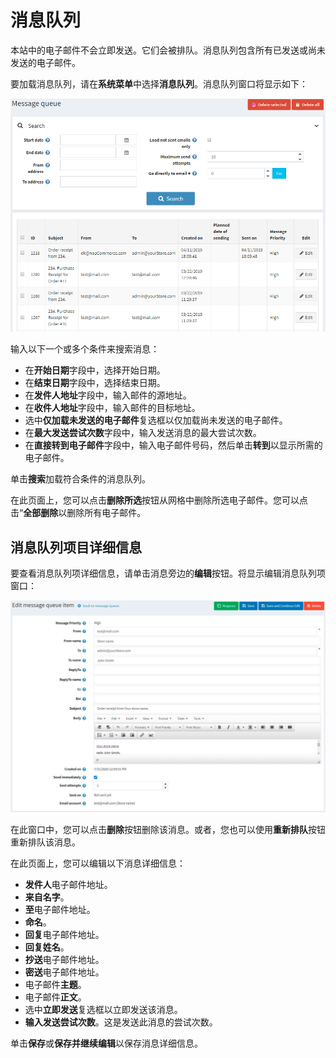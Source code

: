 # 消息队列




本站中的电子邮件不会立即发送。它们会被排队。消息队列包含所有已发送或尚未发送的电子邮件。

要加载消息队列，请在**系统菜单**中选择**消息队列**。消息队列窗口将显示如下：

![Img](./FILES/img-20240731194715.png)

输入以下一个或多个条件来搜索消息：

- 在**开始日期**字段中，选择开始日期。
- 在**结束日期**字段中，选择结束日期。
- 在**发件人地址**字段中，输入邮件的源地址。
- 在**收件人地址**字段中，输入邮件的目标地址。
- 选中**仅加载未发送的电子邮件**复选框以仅加载尚未发送的电子邮件。
- 在**最大发送尝试次数**字段中，输入发送消息的最大尝试次数。
- 在**直接转到电子邮件**字段中，输入电子邮件号码，然后单击**转到**以显示所需的电子邮件。

单击**搜索**加载符合条件的消息队列。

在此页面上，您可以点击**删除所选**按钮从网格中删除所选电子邮件。您可以点击“**全部删除**以删除所有电子邮件。

## 消息队列项目详细信息

要查看消息队列项详细信息，请单击消息旁边的**编辑**按钮。将显示编辑消息队列项窗口：

![Img](./FILES/img-20240731194748.png)

在此窗口中，您可以点击**删除**按钮删除该消息。或者，您也可以使用**重新排队**按钮重新排队该消息。

在此页面上，您可以编辑以下消息详细信息：

- **发件人**电子邮件地址。
- **来自名字**。
- **至**电子邮件地址。
- **命名**。
- **回复**电子邮件地址。
- **回复姓名**。
- **抄送**电子邮件地址。
- **密送**电子邮件地址。
- 电子邮件**主题**。
- 电子邮件**正文**。
- 选中**立即发送**复选框以立即发送该消息。
- **输入发送尝试次数**。这是发送此消息的尝试次数。

单击**保存**或**保存并继续编辑**以保存消息详细信息。
